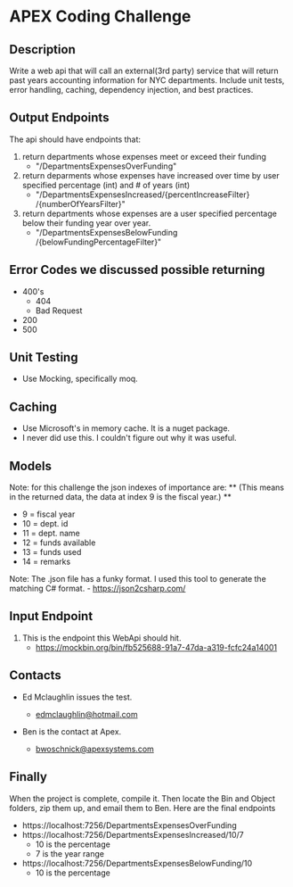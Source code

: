 ﻿# APEX Coding Challenge

## Description
Write a web api that will call an external(3rd party) service that will return past years accounting information for NYC departments.  Include unit tests, error handling, caching, dependency injection, and best practices. 

## Output Endpoints
The api should have endpoints that: 
1. return departments whose expenses meet or exceed their funding
   - "​/DepartmentsExpensesOverFunding"
2. return deparments whose expenses have increased over time by user specified percentage (int) and # of years (int)
   - "​/DepartmentsExpensesIncreased​/{percentIncreaseFilter}​/{numberOfYearsFilter}"
3. return departments whose expenses are a user specified percentage below their funding year over year.
   - "​/DepartmentsExpensesBelowFunding​/{belowFundingPercentageFilter}"
   
## Error Codes we discussed possible returning
- 400's
  - 404
  - Bad Request
- 200
- 500

## Unit Testing
- Use Mocking, specifically moq.

## Caching
- Use Microsoft's in memory cache.  It is a nuget package.
- I never did use this.  I couldn't figure out why it was useful.

## Models
Note: for this challenge the json indexes of importance are: 
** (This means in the returned data, the data at index 9 is the fiscal year.) **
- 9 = fiscal year 
- 10 = dept. id
- 11 = dept. name
- 12 = funds available
- 13 = funds used
- 14 = remarks
   
Note: The .json file has a funky format.  I used this tool to generate the matching C# format.
      - https://json2csharp.com/ 

## Input Endpoint
1. This is the endpoint this WebApi should hit.
   - https://mockbin.org/bin/fb525688-91a7-47da-a319-fcfc24a14001

## Contacts
- Ed Mclaughlin issues the test.
  - edmclaughlin@hotmail.com

- Ben is the contact at Apex.
  - bwoschnick@apexsystems.com


## Finally
When the project is complete, compile it.  Then locate the Bin and Object folders, zip them up, and email them to Ben.
Here are the final endpoints
- https://localhost:7256/DepartmentsExpensesOverFunding
- https://localhost:7256/DepartmentsExpensesIncreased/10/7
  - 10 is the percentage
  - 7 is the year range
- https://localhost:7256/DepartmentsExpensesBelowFunding/10
  - 10 is the percentage